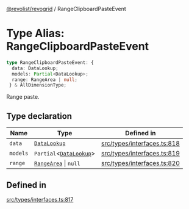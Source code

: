 [@revolist/revogrid](README.md) / RangeClipboardPasteEvent

# Type Alias: RangeClipboardPasteEvent

```ts
type RangeClipboardPasteEvent: {
  data: DataLookup;
  models: Partial<DataLookup>;
  range: RangeArea | null;
 } & AllDimensionType;
```

Range paste.

## Type declaration

| Name | Type | Defined in |
| ------ | ------ | ------ |
| `data` | [`DataLookup`](TypeAlias.DataLookup.md) | [src/types/interfaces.ts:818](https://github.com/revolist/revogrid/blob/6916c62aedeba77f36804fdc386f78e588e18412/src/types/interfaces.ts#L818) |
| `models` | `Partial`\<[`DataLookup`](TypeAlias.DataLookup.md)\> | [src/types/interfaces.ts:819](https://github.com/revolist/revogrid/blob/6916c62aedeba77f36804fdc386f78e588e18412/src/types/interfaces.ts#L819) |
| `range` | [`RangeArea`](TypeAlias.RangeArea.md) \| `null` | [src/types/interfaces.ts:820](https://github.com/revolist/revogrid/blob/6916c62aedeba77f36804fdc386f78e588e18412/src/types/interfaces.ts#L820) |

## Defined in

[src/types/interfaces.ts:817](https://github.com/revolist/revogrid/blob/6916c62aedeba77f36804fdc386f78e588e18412/src/types/interfaces.ts#L817)
